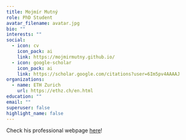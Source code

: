 ```yaml
---
title: Mojmír Mutný
role: PhD Student
avatar_filename: avatar.jpg
bio: ""
interests: ""
social:
  - icon: cv
    icon_pack: ai
    link: https://mojmirmutny.github.io/
  - icon: google-scholar
    icon_pack: ai
    link: https://scholar.google.com/citations?user=6Im5pv4AAAAJ
organizations:
  - name: ETH Zurich
    url: https://ethz.ch/en.html
education: ""
email: ""
superuser: false
highlight_name: false
---
```

Check his professional webpage [here](https://mojmirmutny.github.io/)!